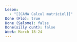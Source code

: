 ```yaml
---
Leson:
  - "[[CAMA Calcul matriciel]]"
Done (Flo): true
Done (Salome): false
Done(silly cunt): false
Week: March 18-24
---
```

